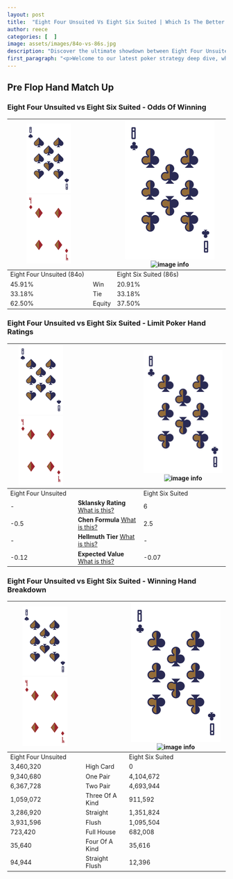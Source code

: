 ```yaml
---
layout: post
title:  "Eight Four Unsuited Vs Eight Six Suited | Which Is The Better Hand In Poker? A Complete Guide"
author: reece
categories: [  ]
image: assets/images/84o-vs-86s.jpg
description: "Discover the ultimate showdown between Eight Four Unsuited and Eight Six Suited in poker! Uncover the odds, strategies, and scenarios where one hand triumphs over the other. Get ready to up your poker game with this thrilling analysis."
first_paragraph: "<p>Welcome to our latest poker strategy deep dive, where we're pitting two distinct hands against each other in a high-stakes showdown: Eight Four Unsuited vs Eight Six Suited.</p><p>In the dynamic world of poker, every decision counts, and knowing which hand holds the upper hand is key to your success at the table.</p><p>In this article, we'll dissect these two hands, explore the scenarios where one dominates the other, and equip you with the knowledge to make strategic choices that can tip the odds in your favor.</p><p>Get ready to unravel the intriguing dynamics of these poker hands and elevate your game to new heights.</p>"
---
```




[comment]: # (sp0)

## Pre Flop Hand Match Up

<div class="table hand-ratings" markdown="1"> 



### Eight Four Unsuited vs Eight Six Suited - Odds Of Winning


    
| ![image info](assets/images/hand1/8.png) ![image info](assets/images/hand1/4o.png) |  | ![image info](assets/images/hand2/8.png) ![image info](assets/images/hand2/6s.png) |
| -------- | -------- | -------- |
| Eight Four Unsuited (84o) |  | Eight Six Suited (86s) |
| 45.91% | Win | 20.91% |
| 33.18% | Tie | 33.18% |
| 62.50% | Equity | 37.50% |




[comment]: # (sp1)



### Eight Four Unsuited vs Eight Six Suited - Limit Poker Hand Ratings


    
| ![image info](assets/images/hand1/8.png) ![image info](assets/images/hand1/4o.png) |  | ![image info](assets/images/hand2/8.png) ![image info](assets/images/hand2/6s.png) |
| -------- | -------- | -------- |
| Eight Four Unsuited |  | Eight Six Suited |
| - | **Sklansky Rating** [What is this?](/sklansky-rating-explained) | 6 |
| -0.5 | **Chen Formula** [What is this?](/chen-formula-explained) | 2.5 |
| - | **Hellmuth Tier** [What is this?](/Hellmuth-tier-explained) | - |
| -0.12 | **Expected Value** [What is this?](/expected-value-explained) | -0.07 |




[comment]: # (sp2)



### Eight Four Unsuited vs Eight Six Suited - Winning Hand Breakdown


    
| ![image info](assets/images/hand1/8.png) ![image info](assets/images/hand1/4o.png) |  | ![image info](assets/images/hand2/8.png) ![image info](assets/images/hand2/6s.png) |
| -------- | -------- | -------- |
| Eight Four Unsuited |  | Eight Six Suited |
| 3,460,320 | High Card | 0 |
| 9,340,680 | One Pair | 4,104,672 |
| 6,367,728 | Two Pair | 4,693,944 |
| 1,059,072 | Three Of A Kind | 911,592 |
| 3,286,920 | Straight | 1,351,824 |
| 3,931,596 | Flush | 1,095,504 |
| 723,420 | Full House | 682,008 |
| 35,640 | Four Of A Kind | 35,616 |
| 94,944 | Straight Flush | 12,396 |




[comment]: # (sp3)



</div>

[comment]: # (sp4)



[comment]: # (sp5)


